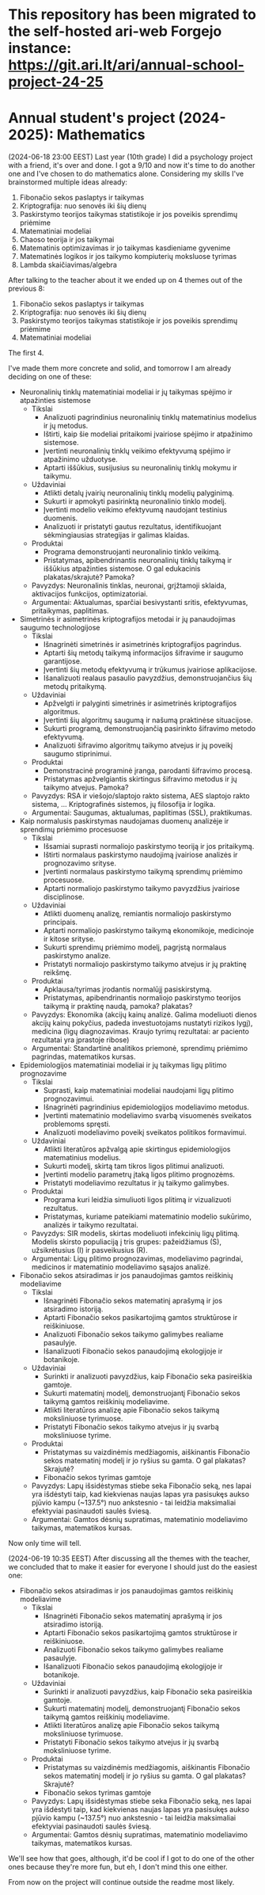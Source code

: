 # This repository has been migrated to the self-hosted ari-web Forgejo instance: <https://git.ari.lt/ari/annual-school-project-24-25>
# Annual student's project (2024-2025): Mathematics

(2024-06-18 23:00 EEST) Last year (10th grade) I did a psychology project with a friend, it's over and done. I got a 9/10
and now it's time to do another one and I've chosen to do mathematics alone. Considering my skills
I've brainstormed multiple ideas already:

1. Fibonačio sekos paslaptys ir taikymas
2. Kriptografija: nuo senovės iki šių dienų
3. Paskirstymo teorijos taikymas statistikoje ir jos poveikis sprendimų priėmime
4. Matematiniai modeliai
5. Chaoso teorija ir jos taikymai
6. Matematinis optimizavimas ir jo taikymas kasdieniame gyvenime
7. Matematinės logikos ir jos taikymo kompiuterių moksluose tyrimas
8. Lambda skaičiavimas/algebra

After talking to the teacher about it we ended up on 4 themes out of the previous 8:

1. Fibonačio sekos paslaptys ir taikymas
2. Kriptografija: nuo senovės iki šių dienų
3. Paskirstymo teorijos taikymas statistikoje ir jos poveikis sprendimų priėmime
4. Matematiniai modeliai

The first 4.

I've made them more concrete and solid, and tomorrow I am already deciding on one of these:

- Neuronalinių tinklų matematiniai modeliai ir jų taikymas spėjimo ir atpažinties sistemose
    - Tikslai
        - Analizuoti pagrindinius neuronalinių tinklų matematinius modelius ir jų metodus.
        - Ištirti, kaip šie modeliai pritaikomi įvairiose spėjimo ir atpažinimo sistemose.
        - Įvertinti neuronalinių tinklų veikimo efektyvumą spėjimo ir atpažinimo užduotyse.
        - Aptarti iššūkius, susijusius su neuronalinių tinklų mokymu ir taikymu.
    - Uždaviniai
        - Atlikti detalų įvairių neuronalinių tinklų modelių palyginimą.
        - Sukurti ir apmokyti pasirinktą neuronalinio tinklo modelį.
        - Įvertinti modelio veikimo efektyvumą naudojant testinius duomenis.
        - Analizuoti ir pristatyti gautus rezultatus, identifikuojant sėkmingiausias strategijas ir galimas klaidas.
    - Produktai
        - Programa demonstruojanti neuronalinio tinklo veikimą.
        - Pristatymas, apibendrinantis neuronalinių tinklų taikymą ir iššūkius atpažinties sistemose. O gal edukacinis plakatas/skrajutė? Pamoka?
    - Pavyzdys: Neuronalinis tinklas, neuronai, grįžtamoji sklaida, aktivacijos funkcijos, optimizatoriai.
    - Argumentai: Aktualumas, sparčiai besivystanti sritis, efektyvumas, pritaikymas, paplitimas.
- Simetrinės ir asimetrinės kriptografijos metodai ir jų panaudojimas saugumo technologijose
    - Tikslai
        - Išnagrinėti simetrinės ir asimetrinės kriptografijos pagrindus.
        - Aptarti šių metodų taikymą informacijos šifravime ir saugumo garantijose.
        - Įvertinti šių metodų efektyvumą ir trūkumus įvairiose aplikacijose.
        - Išanalizuoti realaus pasaulio pavyzdžius, demonstruojančius šių metodų pritaikymą.
    - Uždaviniai
        - Apžvelgti ir palyginti simetrinės ir asimetrinės kriptografijos algoritmus.
        - Įvertinti šių algoritmų saugumą ir našumą praktinėse situacijose.
        - Sukurti programą, demonstruojančią pasirinkto šifravimo metodo efektyvumą.
        - Analizuoti šifravimo algoritmų taikymo atvejus ir jų poveikį saugumo stiprinimui.
    - Produktai
        - Demonstracinė programinė įranga, parodanti šifravimo procesą.
        - Pristatymas apžvelgiantis skirtingus šifravimo metodus ir jų taikymo atvejus. Pamoka?
    - Pavyzdys: RSA ir viešojo/slaptojo rakto sistema, AES slaptojo rakto sistema, ... Kriptografinės sistemos, jų filosofija ir logika.
    - Argumentai: Saugumas, aktualumas, paplitimas (SSL), praktikumas.
- Kaip normalusis paskirstymas naudojamas duomenų analizėje ir sprendimų priėmimo procesuose
    - Tikslai
        - Išsamiai suprasti normaliojo paskirstymo teoriją ir jos pritaikymą.
        - Ištirti normalaus paskirstymo naudojimą įvairiose analizės ir prognozavimo srityse.
        - Įvertinti normalaus paskirstymo taikymą sprendimų priėmimo procesuose.
        - Aptarti normaliojo paskirstymo taikymo pavyzdžius įvairiose disciplinose.
    - Uždaviniai
        - Atlikti duomenų analizę, remiantis normaliojo paskirstymo principais.
        - Aptarti normaliojo paskirstymo taikymą ekonomikoje, medicinoje ir kitose srityse.
        - Sukurti sprendimų priėmimo modelį, pagrįstą normalaus paskirstymo analize.
        - Pristatyti normaliojo paskirstymo taikymo atvejus ir jų praktinę reikšmę.
    - Produktai
        - Apklausa/tyrimas įrodantis normalūjį pasiskirstymą.
        - Pristatymas, apibendrinantis normaliojo paskirstymo teorijos taikymą ir praktinę naudą, pamoka? plakatas?
    - Pavyzdys: Ekonomika (akcijų kainų analizė. Galima modeliuoti dienos akcijų kainų pokyčius, padeda investuotojams nustatyti rizikos lygį), medicina (ligų diagnozavimas. Kraujo tyrimų rezultatai: ar paciento rezultatai yra įprastoje ribose)
    - Argumentai: Standartinė analitikos priemonė, sprendimų priėmimo pagrindas, matematikos kursas.
- Epidemiologijos matematiniai modeliai ir jų taikymas ligų plitimo prognozavime
    - Tikslai
        - Suprasti, kaip matematiniai modeliai naudojami ligų plitimo prognozavimui.
        - Išnagrinėti pagrindinius epidemiologijos modeliavimo metodus.
        - Įvertinti matematinio modeliavimo svarbą visuomenės sveikatos problemoms spręsti.
        - Analizuoti modeliavimo poveikį sveikatos politikos formavimui.
    - Uždaviniai
        - Atlikti literatūros apžvalgą apie skirtingus epidemiologijos matematinius modelius.
        - Sukurti modelį, skirtą tam tikros ligos plitimui analizuoti.
        - Įvertinti modelio parametrų įtaką ligos plitimo prognozėms.
        - Pristatyti modeliavimo rezultatus ir jų taikymo galimybes.
    - Produktai
        - Programa kuri leidžia simuliuoti ligos plitimą ir vizualizuoti rezultatus.
        - Pristatymas, kuriame pateikiami matematinio modelio sukūrimo, analizės ir taikymo rezultatai.
    - Pavyzdys: SIR modelis, skirtas modeliuoti infekcinių ligų plitimą. Modelis skirsto populiaciją į tris grupes: pažeidžiamus (S), užsikrėtusius (I) ir pasveikusius (R).
    - Argumentai: Ligų plitimo prognozavimas, modeliavimo pagrindai, medicinos ir matematinio modeliavimo sąsajos analizė.
- Fibonačio sekos atsiradimas ir jos panaudojimas gamtos reiškinių modeliavime
    - Tikslai
        - Išnagrinėti Fibonačio sekos matematinį aprašymą ir jos atsiradimo istoriją.
        - Aptarti Fibonačio sekos pasikartojimą gamtos struktūrose ir reiškiniuose.
        - Analizuoti Fibonačio sekos taikymo galimybes realiame pasaulyje.
        - Išanalizuoti Fibonačio sekos panaudojimą ekologijoje ir botanikoje.
    - Uždaviniai
        - Surinkti ir analizuoti pavyzdžius, kaip Fibonačio seka pasireiškia gamtoje.
        - Sukurti matematinį modelį, demonstruojantį Fibonačio sekos taikymą gamtos reiškinių modeliavime.
        - Atlikti literatūros analizę apie Fibonačio sekos taikymą moksliniuose tyrimuose.
        - Pristatyti Fibonačio sekos taikymo atvejus ir jų svarbą moksliniuose tyrime.
    - Produktai
        - Pristatymas su vaizdinėmis medžiagomis, aiškinantis Fibonačio sekos matematinį modelį ir jo ryšius su gamta. O gal plakatas? Skrajutė?
        - Fibonačio sekos tyrimas gamtoje
    - Pavyzdys: Lapų išsidėstymas stiebe seka Fibonačio seką, nes lapai yra išdėstyti taip, kad kiekvienas naujas lapas yra pasisukęs aukso pjūvio kampu (~137.5°) nuo ankstesnio - tai leidžia maksimaliai efektyviai pasinaudoti saulės šviesą.
    - Argumentai: Gamtos dėsnių supratimas, matematinio modeliavimo taikymas, matematikos kursas.

Now only time will tell.

(2024-06-19 10:35 EEST) After discussing all the themes with the teacher, we concluded that to make it easier for everyone I should just do the easiest one:

- Fibonačio sekos atsiradimas ir jos panaudojimas gamtos reiškinių modeliavime
    - Tikslai
        - Išnagrinėti Fibonačio sekos matematinį aprašymą ir jos atsiradimo istoriją.
        - Aptarti Fibonačio sekos pasikartojimą gamtos struktūrose ir reiškiniuose.
        - Analizuoti Fibonačio sekos taikymo galimybes realiame pasaulyje.
        - Išanalizuoti Fibonačio sekos panaudojimą ekologijoje ir botanikoje.
    - Uždaviniai
        - Surinkti ir analizuoti pavyzdžius, kaip Fibonačio seka pasireiškia gamtoje.
        - Sukurti matematinį modelį, demonstruojantį Fibonačio sekos taikymą gamtos reiškinių modeliavime.
        - Atlikti literatūros analizę apie Fibonačio sekos taikymą moksliniuose tyrimuose.
        - Pristatyti Fibonačio sekos taikymo atvejus ir jų svarbą moksliniuose tyrime.
    - Produktai
        - Pristatymas su vaizdinėmis medžiagomis, aiškinantis Fibonačio sekos matematinį modelį ir jo ryšius su gamta. O gal plakatas? Skrajutė?
        - Fibonačio sekos tyrimas gamtoje
    - Pavyzdys: Lapų išsidėstymas stiebe seka Fibonačio seką, nes lapai yra išdėstyti taip, kad kiekvienas naujas lapas yra pasisukęs aukso pjūvio kampu (~137.5°) nuo ankstesnio - tai leidžia maksimaliai efektyviai pasinaudoti saulės šviesą.
    - Argumentai: Gamtos dėsnių supratimas, matematinio modeliavimo taikymas, matematikos kursas.

We'll see how that goes, although, it'd be cool if I got to do one of the other ones because they're more fun, but eh, I don't mind this one either.

From now on the project will continue outside the readme most likely.
